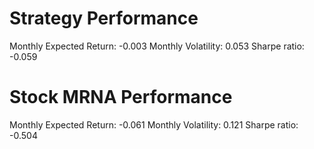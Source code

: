 # Strategy Performance
Monthly Expected Return: -0.003
Monthly Volatility: 0.053
Sharpe ratio: -0.059
# Stock MRNA Performance
Monthly Expected Return: -0.061
Monthly Volatility: 0.121
Sharpe ratio: -0.504
